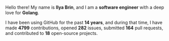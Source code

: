 Hello there! My name is **Ilya Brin**, and I am a **software engineer** with a deep love for **Golang**.

I have been using GitHub for the past **14 years**, and during that time, I have made **4799** contributions, opened **282** issues, submitted **164** pull requests, and contributed to **18** open-source projects.
